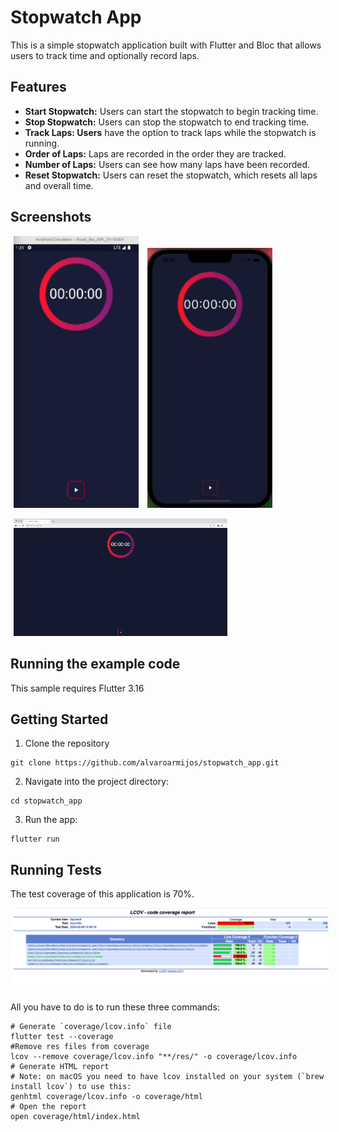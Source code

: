 # Stopwatch App

This is a simple stopwatch application built with Flutter and Bloc that allows users to track time and optionally record laps.

## Features
- **Start Stopwatch:** Users can start the stopwatch to begin tracking time.
- **Stop Stopwatch:** Users can stop the stopwatch to end tracking time.
- **Track Laps: Users** have the option to track laps while the stopwatch is running.
- **Order of Laps:** Laps are recorded in the order they are tracked.
- **Number of Laps:** Users can see how many laps have been recorded.
- **Reset Stopwatch:** Users can reset the stopwatch, which resets all laps and overall time.

## Screenshots
<p>
    <img src="./docs/android.gif" width="200"/ hspace="5"> 
    <img src="./docs/ios.gif" width="200"/ hspace="5"> 
    
</p>

<p>
    <img src="./docs/web.gif" / hspace="5"> 
</p>

## Running the example code

This sample requires Flutter 3.16

## Getting Started

1. Clone the repository

```
git clone https://github.com/alvaroarmijos/stopwatch_app.git
```

2. Navigate into the project directory:

```
cd stopwatch_app
```

3. Run the app:

```
flutter run
```


## Running Tests

The test coverage of this application is 70%.

<p>
    <img src="./docs/test_coverage.png" width="800"/ hspace="5"> 
</p>

All you have to do is to run these three commands:

```
# Generate `coverage/lcov.info` file
flutter test --coverage
#Remove res files from coverage
lcov --remove coverage/lcov.info "**/res/" -o coverage/lcov.info
# Generate HTML report
# Note: on macOS you need to have lcov installed on your system (`brew install lcov`) to use this:
genhtml coverage/lcov.info -o coverage/html
# Open the report
open coverage/html/index.html
```